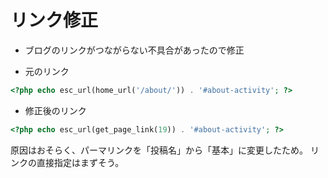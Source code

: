 # リンク修正
* ブログのリンクがつながらない不具合があったので修正

* 元のリンク
```php
<?php echo esc_url(home_url('/about/')) . '#about-activity'; ?>
```

* 修正後のリンク

```php
<?php echo esc_url(get_page_link(19)) . '#about-activity'; ?>
```
原因はおそらく、パーマリンクを「投稿名」から「基本」に変更したため。
リンクの直接指定はまずそう。